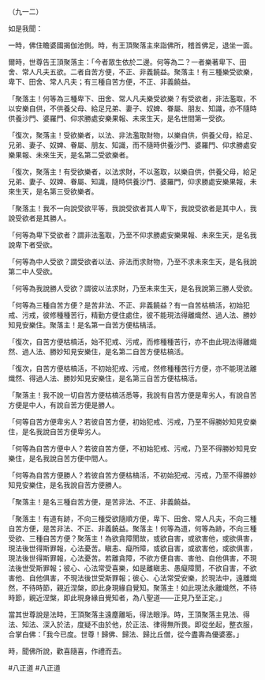 （九一二）

如是我聞：

一時，佛住瞻婆國揭伽池側。時，有王頂聚落主來詣佛所，稽首佛足，退坐一面。

爾時，世尊告王頂聚落主：「今者眾生依於二邊。何等為二？一者樂著卑下、田舍、常人凡夫五欲。二者自苦方便，不正、非義饒益。聚落主！有三種樂受欲樂，卑下、田舍、常人凡夫；有三種自苦方便，不正、非義饒益。

「聚落主！何等為三種卑下、田舍、常人凡夫樂受欲樂？有受欲者，非法濫取，不以安樂自供，不供養父母、給足兄弟、妻子、奴婢、眷屬、朋友、知識，亦不隨時供養沙門、婆羅門、仰求勝處安樂果報、未來生天，是名世間第一受欲。

「復次，聚落主！受欲樂者，以法、非法濫取財物，以樂自供，供養父母，給足、兄弟、妻子、奴婢、眷屬、朋友、知識，而不隨時供養沙門、婆羅門、仰求勝處安樂果報、未來生天，是名第二受欲樂者。

「復次，聚落主！有受欲樂者，以法求財，不以濫取，以樂自供，供養父母，給足兄弟、妻子、奴婢、眷屬、知識，隨時供養沙門、婆羅門，仰求勝處安樂果報，未來生天，是名第三受欲樂者。

「聚落主！我不一向說受欲平等，我說受欲者其人卑下，我說受欲者是其中人，我說受欲者是其勝人。

「何等為卑下受欲者？謂非法濫取，乃至不仰求勝處安樂果報、未來生天，是名我說卑下者受欲。

「何等為中人受欲？謂受欲者以法、非法而求財物，乃至不求未來生天，是名我說第二中人受欲。

「何等為我說勝人受欲？謂彼以法求財，乃至未來生天，是名我說第三勝人受欲。

「何等為三種自苦方便？是苦非法、不正、非義饒益？有一自苦枯槁活，初始犯戒、污戒，彼修種種苦行，精勤方便住處住，彼不能現法得離熾然、過人法、勝妙知見安樂住。聚落主！是名第一自苦方便枯槁活。

「復次，自苦方便枯槁活，始不犯戒、污戒，而修種種苦行，亦不由此現法得離熾然、過人法、勝妙知見安樂住，是名第二自苦方便枯槁活。

「復次，自苦方便枯槁活，不初始犯戒、污戒，然修種種苦行方便，亦不能現法離熾然、得過人法、勝妙知見安樂住，是名第三自苦方便枯槁活。

「聚落主！我不說一切自苦方便枯槁活悉等，我說有自苦方便是卑劣人，有說自苦方便是中人，有說自苦方便是勝人。

「何等自苦方便卑劣人？若彼自苦方便，初始犯戒、污戒，乃至不得勝妙知見安樂住，是名我說自苦方便卑劣人。

「何等為自苦方便中人？若彼自苦方便，不初始犯戒、污戒，乃至不得勝妙知見安樂住，是名我說自苦方便中間人。

「何等為自苦方便勝人？若彼自苦方便枯槁活，不初始犯戒、污戒，乃至不得勝妙知見安樂住，是名我說自苦方便勝人。

「聚落主！是名三種自苦方便，是苦非法、不正、非義饒益。

「聚落主！有道有跡，不向三種受欲隨順方便，卑下、田舍、常人凡夫，不向三種自苦方便，是苦非法、不正、非義饒益。聚落主！何等為道，何等為跡，不向三種受欲、三種自苦方便？聚落主！為欲貪障閡故，或欲自害，或欲害他，或欲俱害，現法後世得斯罪報，心法憂苦。瞋恚、癡所障，或欲自害，或欲害他，或欲俱害，現法後世得斯罪報，心法憂苦。若離貪障，不欲方便自害、害他、自他俱害，不現法後世受斯罪報；彼心、心法常受喜樂，如是離瞋恚、愚癡障閡，不欲自害，不欲害他、自他俱害，不現法後世受斯罪報；彼心、心法常受安樂，於現法中，遠離熾然，不待時節，親近涅槃，即此身現緣自覺知。聚落主！如此現法永離熾然，不待時節，親近涅槃，即此現身緣自覺知者，為八聖道——正見乃至正定。」

當其世尊說是法時，王頂聚落主遠塵離垢，得法眼淨。時，王頂聚落主見法、得法、知法、深入於法，度疑不由於他，於正法、律得無所畏。即從坐起，整衣服，合掌白佛：「我今已度。世尊！歸佛、歸法、歸比丘僧，從今盡壽為優婆塞。」

時，聞佛所說，歡喜隨喜，作禮而去。




#八正道
#八正道
